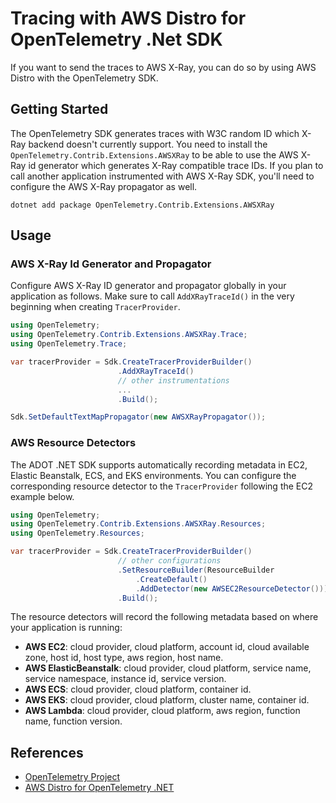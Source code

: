 # Tracing with AWS Distro for OpenTelemetry .Net SDK

If you want to send the traces to AWS X-Ray, you can do so
by using AWS Distro with the OpenTelemetry SDK.

## Getting Started

The OpenTelemetry SDK generates traces with W3C random ID which X-Ray
backend doesn't currently support. You need to install the
`OpenTelemetry.Contrib.Extensions.AWSXRay` to be able to use the
AWS X-Ray id generator which generates X-Ray compatible trace IDs.
If you plan to call another application instrumented with AWS X-Ray SDK,
you'll need to configure the AWS X-Ray propagator as well.

```shell
dotnet add package OpenTelemetry.Contrib.Extensions.AWSXRay
```

## Usage

### AWS X-Ray Id Generator and Propagator

Configure AWS X-Ray ID generator and propagator globally in your
application as follows. Make sure to call `AddXRayTraceId()` in the
very beginning when creating `TracerProvider`.

```csharp
using OpenTelemetry;
using OpenTelemetry.Contrib.Extensions.AWSXRay.Trace;
using OpenTelemetry.Trace;

var tracerProvider = Sdk.CreateTracerProviderBuilder()
                        .AddXRayTraceId()
                        // other instrumentations
                        ...
                        .Build();

Sdk.SetDefaultTextMapPropagator(new AWSXRayPropagator());
```

### AWS Resource Detectors

The ADOT .NET SDK supports automatically recording metadata in
EC2, Elastic Beanstalk, ECS, and EKS environments. You can configure
the corresponding resource detector to the `TracerProvider` following
the EC2 example below.

```csharp
using OpenTelemetry;
using OpenTelemetry.Contrib.Extensions.AWSXRay.Resources;
using OpenTelemetry.Resources;

var tracerProvider = Sdk.CreateTracerProviderBuilder()
                        // other configurations
                        .SetResourceBuilder(ResourceBuilder
                            .CreateDefault()
                            .AddDetector(new AWSEC2ResourceDetector()))
                        .Build();
```

The resource detectors will record the following metadata based on where
your application is running:

- **AWS EC2**: cloud provider, cloud platform, account id, cloud available
zone, host id, host type, aws region, host name.
- **AWS ElasticBeanstalk**: cloud provider, cloud platform, service name,
service namespace, instance id, service version.
- **AWS ECS**: cloud provider, cloud platform, container id.
- **AWS EKS**: cloud provider, cloud platform, cluster name, container id.
- **AWS Lambda**: cloud provider, cloud platform, aws region, function name,
function version.

## References

- [OpenTelemetry Project](https://opentelemetry.io/)
- [AWS Distro for OpenTelemetry .NET](https://aws-otel.github.io/docs/getting-started/dotnet-sdk)
